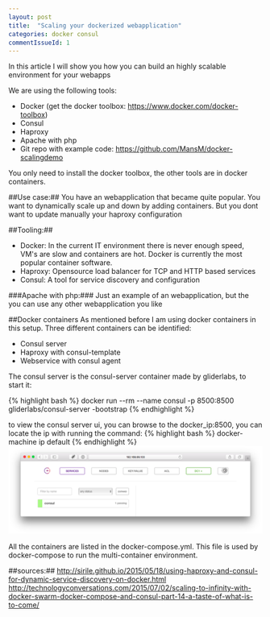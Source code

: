 ```yaml
---
layout: post
title:  "Scaling your dockerized webapplication"
categories: docker consul
commentIssueId: 1
---
```


In this article I will show you how you can build an highly scalable environment for your webapps

We are using the following tools:

- Docker (get the docker toolbox: https://www.docker.com/docker-toolbox)
- Consul
- Haproxy
- Apache with php
- Git repo with example code: https://github.com/MansM/docker-scalingdemo

You only need to install the docker toolbox, the other tools are in docker containers.

##Use case:##
You have an webapplication that became quite popular. You want to dynamically scale up and down by adding containers.
But you dont want to update manually your haproxy configuration

##Tooling:##

- Docker: In the current IT environment there is never enough speed, VM's are slow and containers are hot. Docker is currently the most popular container software.
- Haproxy: Opensource load balancer for TCP and HTTP based services
- Consul: A tool for service discovery and configuration

###Apache with php:###
Just an example of an webapplication, but the you can use any other webapplication you like

##Docker containers
As mentioned before I am using docker containers in this setup. Three different containers can be identified:

- Consul server
- Haproxy with consul-template
- Webservice with consul agent

The consul server is the consul-server container made by gliderlabs, to start it:

{% highlight bash %}
docker run --rm --name consul -p 8500:8500 gliderlabs/consul-server -bootstrap
{% endhighlight %}

to view the consul server ui, you can browse to the docker_ip:8500, you can locate the ip with running the command:
{% highlight bash %}
docker-machine ip default
{% endhighlight %}
![Consul ui](/images/consul-ui.png)

All the containers are listed in the docker-compose.yml. This file is used by docker-compose to run the multi-container environment.



##sources:##
http://sirile.github.io/2015/05/18/using-haproxy-and-consul-for-dynamic-service-discovery-on-docker.html
http://technologyconversations.com/2015/07/02/scaling-to-infinity-with-docker-swarm-docker-compose-and-consul-part-14-a-taste-of-what-is-to-come/